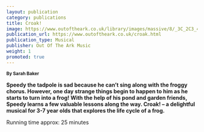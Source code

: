```yaml
---
layout: publication
category: publications
title: Croak!
image: https://www.outoftheark.co.uk/library/images/massive/8/_3C_2C3_40W._25_5CR_2C30Q-34X_2CC0W-7_21N_3BFXP_3C_27_2CQ-G_29N-_60_60_60_0A_60_0A.jpg
publication_url: https://www.outoftheark.co.uk/croak.html
publication_type: Musical
publisher: Out Of The Ark Music
weight: 1
promoted: true
---
```


<small>**By Sarah Baker**</small>

**Speedy the tadpole is sad because he can’t sing along with the froggy chorus. However, one day strange things begin to happen to him as he starts to turn into a frog! With the help of his pond and garden friends, Speedy learns a few valuable lessons along the way. Croak! – a delightful musical for 3-7 year olds that explores the life cycle of a frog.**

Running time approx: 25 minutes